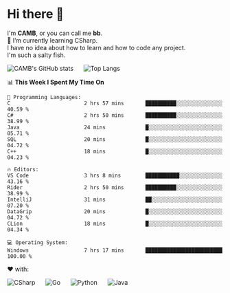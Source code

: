 # Hi there 👋
<!--
**CAMB-dev/CAMB-dev** is a ✨ _special_ ✨ repository because its `README.md` (this file) appears on your GitHub profile.

Here are some ideas to get you started:

- 🔭 I’m currently working on ...
- 🌱 I’m currently learning ...
- 👯 I’m looking to collaborate on ...
- 🤔 I’m looking for help with ...
- 💬 Ask me about ...
- 📫 How to reach me: ...
- 😄 Pronouns: ...
- ⚡ Fun fact: ...
-->
 I'm **CAMB**, or you can call me **bb**.  
 🌱 I’m currently learning CSharp.  
 I have no idea about how to learn and how to code any project.  
 I'm such a salty fish.
 
 
![CAMB's GitHub stats](https://github-readme-stats.vercel.app/api?username=CAMB-dev&show_icons=true&theme=tokyonight)
&nbsp;&nbsp;&nbsp;&nbsp;
![Top Langs](https://github-readme-stats.vercel.app/api/top-langs/?username=CAMB-dev&langs_count=5&theme=tokyonight)


<!--START_SECTION:waka-->
📊 **This Week I Spent My Time On** 

```text
💬 Programming Languages: 
C                        2 hrs 57 mins       ██████████░░░░░░░░░░░░░░░   40.59 % 
C#                       2 hrs 50 mins       ██████████░░░░░░░░░░░░░░░   38.99 % 
Java                     24 mins             █░░░░░░░░░░░░░░░░░░░░░░░░   05.71 % 
SQL                      20 mins             █░░░░░░░░░░░░░░░░░░░░░░░░   04.72 % 
C++                      18 mins             █░░░░░░░░░░░░░░░░░░░░░░░░   04.23 % 

🔥 Editors: 
VS Code                  3 hrs 8 mins        ███████████░░░░░░░░░░░░░░   43.16 % 
Rider                    2 hrs 50 mins       ██████████░░░░░░░░░░░░░░░   38.99 % 
IntelliJ                 31 mins             ██░░░░░░░░░░░░░░░░░░░░░░░   07.20 % 
DataGrip                 20 mins             █░░░░░░░░░░░░░░░░░░░░░░░░   04.72 % 
CLion                    18 mins             █░░░░░░░░░░░░░░░░░░░░░░░░   04.34 % 

💻 Operating System: 
Windows                  7 hrs 17 mins       █████████████████████████   100.00 % 
```


<!--END_SECTION:waka-->


❤ with:

![CSharp](https://img.shields.io/badge/CSharp-%23512BD4?style=for-the-badge&logo=.net)
&nbsp;&nbsp;&nbsp;&nbsp;
![Go](https://img.shields.io/badge/Go-000000?style=for-the-badge&logo=go)
&nbsp;&nbsp;&nbsp;&nbsp;
![Python](https://img.shields.io/badge/Python-000000?style=for-the-badge&logo=python)
&nbsp;&nbsp;&nbsp;&nbsp;
![Java](https://img.shields.io/badge/Java-964B00?style=for-the-badge&logo=openjdk)

